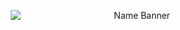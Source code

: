 <p align="center">
  <img src="pics/Purple%20Futuristic%20Technology%20Presentation.mp4" alt="Name Banner" style="display: block; margin: 0 auto; max-width: 80%; height: auto;">
</p>
<p align="center">


<div align="center">
